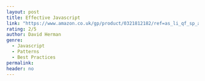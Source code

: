 ```yaml
---
layout: post
title: Effective Javascript
link: "https://www.amazon.co.uk/gp/product/0321812182/ref=as_li_qf_sp_asin_il_tl?ie=UTF8&camp=1634&creative=6738&creativeASIN=0321812182&linkCode=as2&tag=jussihallilac-21"
rating: 2/5
author: David Herman
genre:
  - Javascript
  - Patterns
  - Best Practices
permalink:
header: no
---
```

